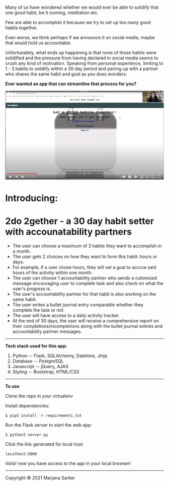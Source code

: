 Many of us have wondered whether we would ever be able to solidify that one good habit, be it running, meditation etc. 

Few are able to accomplish it because we try to set up too many good habits together.

Even worse, we think perhaps if we announce it on social media, maybe that would hold us accountable. 

Unfortunately, what ends up happening is that none of those habits were solidified and the pressure from having declared 
in social media seems to crush any kind of motivation. Speaking from personal experience, limiting to 1 - 3 habits to solidify
within a 30 day period and pairing up with a partner who shares the same habit and goal as you does wonders.

**Ever wanted an app that can streamline that process for you?**

[![Introductory video here](/static/YouTubeLink.png)](https://www.youtube.com/watch?v=A-N1Qg-Zd1I&t=37s)

# Introducing:

# 2do 2gether - a 30 day habit setter with accounatability partners
* The user can choose a maximum of 3 habits they want to accomplish in a month.
* The user gets 2 choices on how they want to form this habit: hours or days.
* For example, if a user chose hours, they will set a goal to accrue said hours of the activity within one month. 
* The user can choose 1 accountability partner who sends a cutomized message encouraging user to complete task and also check on what the user's progress is.
* The user's accountability partner for that habit is also working on the same habit. 
* The user writes a bullet journal entry comparable whether they complete the task or not.
* The user will have access to a daily activity tracker.
* At the end of 30 days, the user will receive a comprehensive report on their completions/incompletions along with the bullet journal entries and accountability partner messages. 
***
**Tech stack used for this app:** 
1. Python -- Flask, SQLAlchemy, Datetime, Jinja
2. Database -- PostgreSQL
3. Javascript -- jQuery, AJAX
4. Styling -- Bootstrap, HTML/CSS
***
**To use**

Clone the repo in your virtualenv 

Install dependencies: 
```
$ pip3 install -r requirements.txt
```
Run the Flask server to start the web app: 
```
$ python3 server.py
```
Click the link generated for local host: 
```
localhost:5000
```

Voila! now you have access to the app in your local browser!

***
Copyright © 2021 Marjana Sarker
